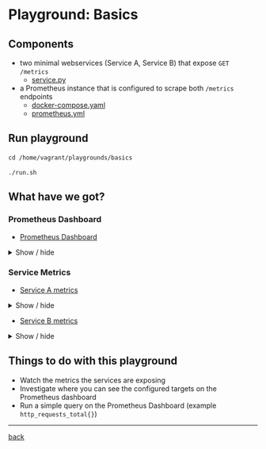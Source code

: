 # Playground: Basics

## Components

* two minimal webservices (Service A, Service B) that expose `GET /metrics`
  * [service.py](../../playgrounds/shared/service/service.py)
* a Prometheus instance that is configured to scrape both `/metrics` endpoints
  * [docker-compose.yaml](../../playgrounds/basics/docker-compose.yaml)
  * [prometheus.yml](../../playgrounds/basics/prometheus.yml)

## Run playground

```shell
cd /home/vagrant/playgrounds/basics
```

```shell
./run.sh
```

## What have we got?

### Prometheus Dashboard

* [Prometheus Dashboard](http://127.0.0.1:9090/graph)

<details>
<summary>Show / hide</summary>

![](../images/basics-dashboard.png)

</details>

### Service Metrics

* [Service A metrics](http://127.0.0.1:5000/metrics)

<details>
<summary>Show / hide</summary>

![](../images/basics-service-a.png)

</details>

* [Service B metrics](http://127.0.0.1:5001/metrics)

<details>
<summary>Show / hide</summary>

![](../images/basics-service-b.png)

</details>

## Things to do with this playground

* Watch the metrics the services are exposing
* Investigate where you can see the configured targets on the Prometheus dashboard
* Run a simple query on the Prometheus Dashboard (example `http_requests_total{}`)

---
[back](../overview.md)
